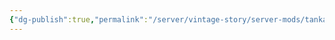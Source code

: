 ```yaml
---
{"dg-publish":true,"permalink":"/server/vintage-story/server-mods/tankards-and-goblets/","tags":["vs-up-to-date"]}
---
```


